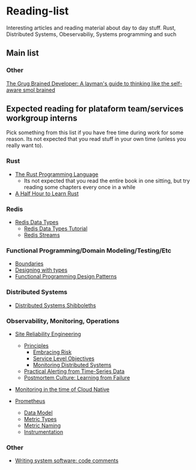 # Reading-list
Interesting articles and reading material about day to day stuff. Rust, Distributed Systems, Obeservabiliy, Systems programming and such 

## Main list

### Other
  [The Grug Brained Developer: A layman's guide to thinking like the self-aware smol brained](https://grugbrain.dev/)


## Expected reading for plataform team/services workgroup interns
Pick something from this list if you have free time during work for some reason. Its not expected that you read stuff in your own time (unless you really want to).

### Rust
- [The Rust Programming Language](https://doc.rust-lang.org/book/)
  - Its not expected that you read the entire book in one sitting, but try reading some chapters every once in a while
- [A Half Hour to Learn Rust](https://fasterthanli.me/articles/a-half-hour-to-learn-rust)

### Redis
- [Redis Data Types](https://redis.io/docs/manual/data-types/)
  - [Redis Data Types Tutorial](https://redis.io/docs/manual/data-types/data-types-tutorial/)
  - [Redis Streams](https://redis.io/docs/manual/data-types/streams/)

### Functional Programming/Domain Modeling/Testing/Etc
- [Boundaries](https://www.destroyallsoftware.com/talks/boundaries)
- [Designing with types](https://fsharpforfunandprofit.com/series/designing-with-types/)
- [Functional Programming Design Patterns](https://fsharpforfunandprofit.com/fppatterns/)

### Distributed Systems
- [Distributed Systems Shibboleths](https://jolynch.github.io/posts/distsys_shibboleths/)


### Observability, Monitoring, Operations
- [Site Reliability Engineering](https://sre.google/sre-book/table-of-contents/)
  - [Principles](https://sre.google/sre-book/part-II-principles/)
    - [Embracing Risk](https://sre.google/sre-book/embracing-risk/) 
    - [Service Level Objectives](https://sre.google/sre-book/service-level-objectives/)
    - [Monitoring Distributed Systems](https://sre.google/sre-book/monitoring-distributed-systems/)
  - [Practical Alerting from Time-Series Data](https://sre.google/sre-book/practical-alerting/)
  - [Postmortem Culture: Learning from Failure](https://sre.google/sre-book/postmortem-culture/)

- [Monitoring in the time of Cloud Native](https://copyconstruct.medium.com/monitoring-in-the-time-of-cloud-native-c87c7a5bfa3e)
- [Prometheus](https://prometheus.io/docs/introduction)
  - [Data Model](https://prometheus.io/docs/concepts/data_model/)
  - [Metric Types](https://prometheus.io/docs/concepts/metric_types/)
  - [Metric Naming](https://prometheus.io/docs/practices/naming/)
  - [Instrumentation](https://prometheus.io/docs/practices/instrumentation/)

### Other
- [Writing system software: code comments](http://antirez.com/news/124)

